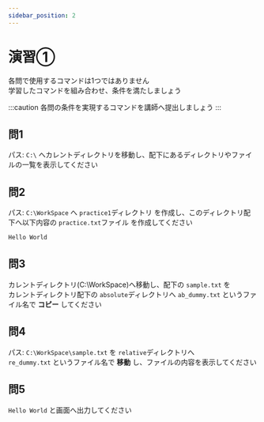 ```yaml
---
sidebar_position: 2
---
```


# 演習①

各問で使用するコマンドは1つではありません  
学習したコマンドを組み合わせ、条件を満たしましょう  

:::caution
各問の条件を実現するコマンドを講師へ提出しましょう
:::

## 問1

パス: `C:\` へカレントディレクトリを移動し、配下にあるディレクトリやファイルの一覧を表示してください

## 問2

パス: `C:\WorkSpace` へ `practice1`ディレクトリ を作成し、このディレクトリ配下へ以下内容の `practice.txt`ファイル を作成してください

```powershell title="practice.txt"
Hello World
```

## 問3

カレントディレクトリ(C:\WorkSpace)へ移動し、配下の `sample.txt` を  
カレントディレクトリ配下の `absolute`ディレクトリへ `ab_dummy.txt` というファイル名で **コピー** してください

## 問4

パス: `C:\WorkSpace\sample.txt` を `relative`ディレクトリへ   
`re_dummy.txt` というファイル名で **移動** し、ファイルの内容を表示してください  

## 問5

`Hello World` と画面へ出力してください  